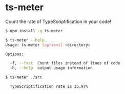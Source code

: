 # ts-meter

Count the rate of TypeScriptification in your code!

```sh
$ npm install -g ts-meter

$ ts-meter --help
Usage: ts-meter [options] <directory>

Options:

  -f, --fast  Count files instead of lines of code
  -h, --help  output usage information

$ ts-meter ./src

  TypeScriptification rate is 35.97%

```
